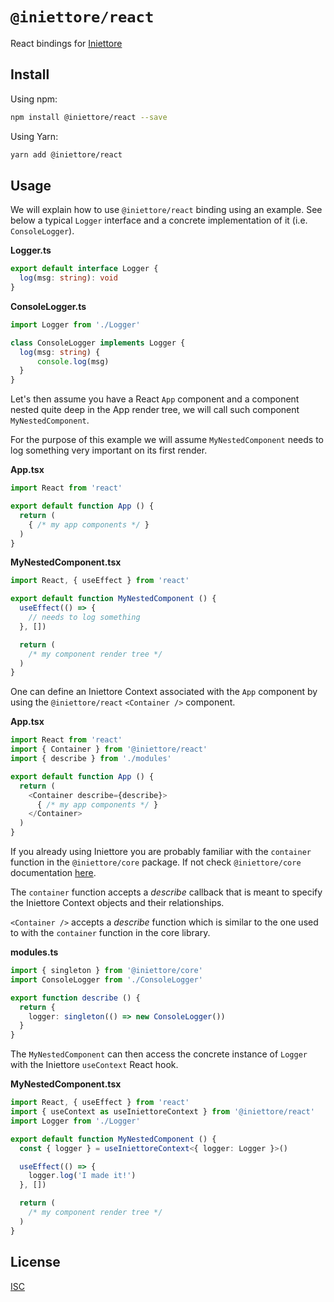 # `@iniettore/react`

React bindings for [Iniettore]('../core/README.md)

## Install

Using npm:

```bash
npm install @iniettore/react --save
```

Using Yarn:

```bash
yarn add @iniettore/react
```
## Usage

We will explain how to use `@iniettore/react` binding using an example. See below a typical `Logger` interface and a concrete implementation of it (i.e. `ConsoleLogger`).

**Logger.ts**
```typescript
export default interface Logger {
  log(msg: string): void
}
```
**ConsoleLogger.ts**
```typescript
import Logger from './Logger'

class ConsoleLogger implements Logger {
  log(msg: string) {
      console.log(msg)
  }
}
```

Let's then assume you have a React `App` component and a component nested quite deep in the App render tree, we will call such component `MyNestedComponent`.

For the purpose of this example we will assume `MyNestedComponent` needs to log something very important on its first render.

**App.tsx**
```typescript
import React from 'react'

export default function App () {
  return (
    { /* my app components */ }
  )
}
```
**MyNestedComponent.tsx**
```typescript
import React, { useEffect } from 'react'

export default function MyNestedComponent () {
  useEffect(() => {
    // needs to log something
  }, [])

  return (
    /* my component render tree */  
  )
}
```

One can define an Iniettore Context associated with the `App` component by using the `@iniettore/react` `<Container />` component.

**App.tsx**
```typescript
import React from 'react'
import { Container } from '@iniettore/react'
import { describe } from './modules'

export default function App () {
  return (
    <Container describe={describe}>
      { /* my app components */ }
    </Container>
  )
}
```

If you already using Iniettore you are probably familiar with the `container` function in the `@iniettore/core` package. If not check `@iniettore/core` documentation [here](../core/README.md).

The `container` function accepts a _describe_ callback that is meant to specify the Iniettore Context objects and their relationships.

`<Container />` accepts a _describe_ function which is similar to the one used to with the `container` function in the core library.


**modules.ts**
```typescript
import { singleton } from '@iniettore/core'
import ConsoleLogger from './ConsoleLogger'

export function describe () {
  return {
    logger: singleton(() => new ConsoleLogger())
  }
}
```

The `MyNestedComponent` can then access the concrete instance of `Logger` with the Iniettore `useContext` React hook.

**MyNestedComponent.tsx**
```typescript
import React, { useEffect } from 'react'
import { useContext as useIniettoreContext } from '@iniettore/react'
import Logger from './Logger'

export default function MyNestedComponent () {
  const { logger } = useIniettoreContext<{ logger: Logger }>()

  useEffect(() => {
    logger.log('I made it!')
  }, [])

  return (
    /* my component render tree */  
  )
}
```
## License

[ISC](LICENSE)
